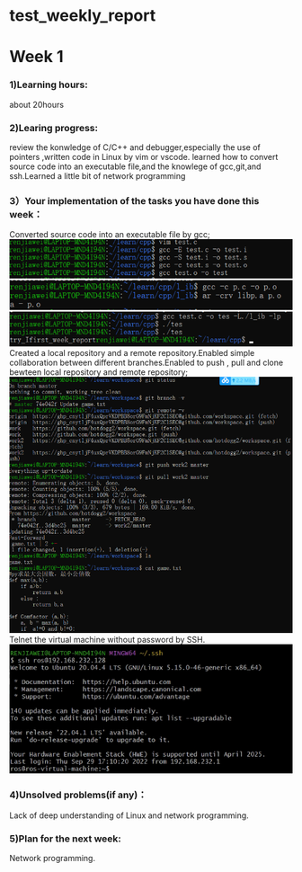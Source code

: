 # test_weekly_report
# Week 1
### 1)Learning hours:
about 20hours
### 2)Learing progress:
review the konwledge of C/C++ and debugger,especially the use of pointers ,written code in Linux by vim or vscode. learned how to convert source code into an executable file,and the knowlege of gcc,git,and ssh.Learned a little bit of network programming
### 3）Your implementation of the tasks you have done this week：
Converted source code into an executable file by gcc;
![1](https://github.com/hotdogg2/test_weekly_report/blob/main/1.png)
![3](https://github.com/hotdogg2/test_weekly_report/blob/main/3.png)
![4](https://github.com/hotdogg2/test_weekly_report/blob/main/4.png)
Created a local repository and a remote repository.Enabled simple collaboration between different branches.Enabled to push , pull and clone bewteen local repository and remote repository;
![5](https://github.com/hotdogg2/test_weekly_report/blob/main/5.png)
Telnet the virtual machine without password by SSH.
![6](https://github.com/hotdogg2/test_weekly_report/blob/main/6.png)
### 4)Unsolved problems(if any)：
Lack of deep understanding of Linux and  network programming.
### 5)Plan for the next week:
Network programming.
